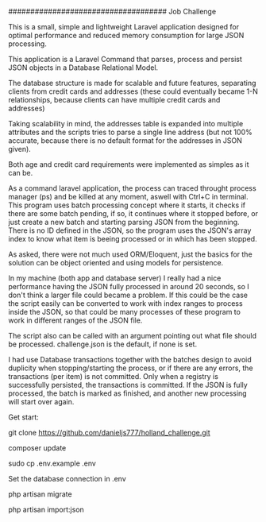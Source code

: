 ####################################
Job Challenge

This is a small, simple and lightweight Laravel application designed for optimal performance and reduced memory consumption for large JSON processing.

This application is a Laravel Command that parses, process and persist JSON objects in a Database Relational Model.

The database structure is made for scalable and future features, separating clients from credit cards and addresses (these could eventually became 1-N relationships, because clients can have multiple credit cards and addresses)

Taking scalability in mind, the addresses table is expanded into multiple attributes and the scripts tries to parse a single line address (but not 100% accurate, because there is no default format for the addresses in JSON given).

Both age and credit card requirements were implemented as simples as it can be.

As a command laravel application, the process can traced throught process manager (ps) and be killed at any moment, aswell with Ctrl+C in terminal.
This program uses batch processing concept where it starts, it checks if there are some batch pending, if so, it continues where it stopped before, or just create a new batch and starting parsing JSON from the beginning. There is no ID defined in the JSON, so the program uses the JSON's array index to know what item is beeing processed or in which has been stopped.

As asked, there were not much used ORM/Eloquent, just the basics for the solution can be object oriented and using models for persistence.

In my machine (both app and database server) I really had a nice performance having the JSON fully processed in around 20 seconds, so I don't think a larger file could became a problem. If this could be the case the script easily can be converted to work with index ranges to process inside the JSON, so that could be many processes of these program to work in different ranges of the JSON file.

The script also can be called with an argument pointing out what file should be processed. challenge.json is the default, if none is set.

I had use Database transactions together with the batches design to avoid duplicity when stopping/starting the process, or if there are any errors, the transactions (per item) is not committed.
Only when a registry is successfully persisted, the transactions is committed. If the JSON is fully processed, the batch is marked as finished, and another new processing will start over again.

Get start: 

git clone https://github.com/danieljs777/holland_challenge.git

composer update

sudo cp .env.example .env

Set the database connection in .env

php artisan migrate

php artisan import:json
